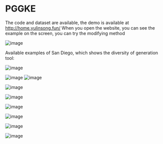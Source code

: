 # PGGKE

The code and dataset are available, the demo is available at http://home.yulinsong.fun/
When you open the website, you can see the example on the screen, you can try the modifying method

![image](https://github.com/user-attachments/assets/730bfede-cdfd-4a29-85c1-b976a9e4afa4)





Available examples of San Diego, which shows the diversity of generation tool:

![image](https://github.com/user-attachments/assets/1e6d809d-23a7-4bfd-be52-ed5718e96afb)

![image](https://github.com/user-attachments/assets/78398f14-ed7c-4ecd-848a-aa3d284dcedc)
![image](https://github.com/user-attachments/assets/8388813a-47d4-4e5a-9ea5-af5ec5932441)

![image](https://github.com/user-attachments/assets/5c749ae0-9196-49f6-9f6a-99c9f23a3c6b)

![image](https://github.com/user-attachments/assets/284715ac-655a-4824-a5bf-40041b0c73ae)

![image](https://github.com/user-attachments/assets/a9be5c8b-dd01-48f1-ac26-c4c7dca62b68)

![image](https://github.com/user-attachments/assets/cabfd25f-c09b-49e3-b98e-0709808f3300)

![image](https://github.com/user-attachments/assets/d7f6ba6e-537b-4e55-b6bc-5c3b9b49530c)

![image](https://github.com/user-attachments/assets/22eb98e4-0615-4db9-be0e-ca5a354dba93)



